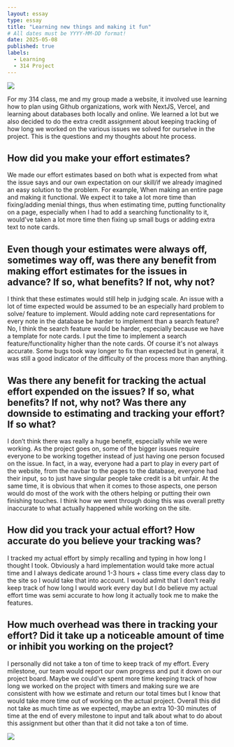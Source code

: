 ```yaml
---
layout: essay
type: essay
title: "Learning new things and making it fun"
# All dates must be YYYY-MM-DD format!
date: 2025-05-08
published: true
labels:
  - Learning
  - 314 Project
---
```


<img class="img-fluid" src="/img/essays/ec/ecpic1.jpg">

For my 314 class, me and my group made a website, it involved use learning how to plan using Github organizations, work with NextJS, Vercel, and learning about databases both locally and online. We learned a lot but we also decided to do the extra credit assignment about keeping tracking of how long we worked on the various issues we solved for ourselve in the project. This is the questions and my thoughts about hte process.
## How did you make your effort estimates?
We made our effort estimates based on both what is expected from what the issue says and our own expectation on our skill/if we already imagined an easy solution to the problem. For example, When making an entire page and making it functional. We expect it to take a lot more time than fixing/adding menial things, thus when estimating time, putting functionality on a page, especially when I had to add a searching functionality to it, would’ve taken a lot more time then fixing up small bugs or adding extra text to note cards.
## Even though your estimates were always off, sometimes way off, was there any benefit from making effort estimates for the issues in advance? If so, what benefits? If not, why not?
I think that these estimates would still help in judging scale. An issue with a lot of time expected would be assumed to be an especially hard problem to solve/ feature to implement. Would adding note card representations for every note in the database be harder to implement than a search feature? No, I think the search feature would be harder, especially because we have a template for note cards. I put the time to implement a search feature/functionality higher than the note cards. Of course it's not always accurate. Some bugs took way longer to fix than expected but in general, it was still a good indicator of the difficulty of the process more than anything.
## Was there any benefit for tracking the actual effort expended on the issues? If so, what benefits? If not, why not? Was there any downside to estimating and tracking your effort? If so what?
I don’t think there was really a huge benefit, especially while we were working. As the project goes on, some of the bigger issues require everyone to be working together instead of just having one person focused on the issue. In fact, in a way, everyone had a part to play in every part of the website, from the navbar to the pages to the database, everyone had their input, so to just have singular people take credit is a bit unfair. At the same time, it is obvious that when it comes to those aspects, one person would do most of the work with the others helping or putting their own finishing touches. I think how we went through doing this was overall pretty inaccurate to what actually happened while working on the site.
## How did you track your actual effort? How accurate do you believe your tracking was?
I tracked my actual effort by simply recalling and typing in how long I thought I took. Obviously a hard implementation would take more actual time and I always dedicate around 1-3 hours + class time every class day to the site so I would take that into account. I would admit that I don’t really keep track of how long I would work every day but I do believe my actual effort time was semi accurate to how long it actually took me to make the features.
## How much overhead was there in tracking your effort? Did it take up a noticeable amount of time or inhibit you working on the project?
I personally did not take a ton of time to keep track of my effort. Every milestone, our team would report our own progress and put it down on our project board. Maybe we could’ve spent more time keeping track of how long we worked on the project with timers and making sure we are consistent with how we estimate and return our total times but I know that would take more time out of working on the actual project. Overall this did not take as much time as we expected, maybe an extra 10-30 minutes of time at the end of every milestone to input and talk about what to do about this assignment but other than that it did not take a ton of time.

<img class="img-fluid" src="/img/essays/ec/ecpic2.jpg">
